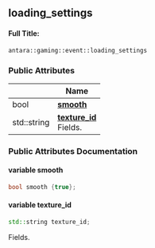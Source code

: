 

## loading_settings

#### Full Title:
```
antara::gaming::event::loading_settings
```

















### Public Attributes

|                | Name           |
| -------------- | -------------- |
| bool | **[smooth](Classes/structantara_1_1gaming_1_1event_1_1loading__settings.md#variable-smooth)**  |
| std::string | **[texture_id](Classes/structantara_1_1gaming_1_1event_1_1loading__settings.md#variable-texture_id)** <br>Fields.  |













### Public Attributes Documentation

#### variable smooth

```cpp
bool smooth {true};
```




























#### variable texture_id

```cpp
std::string texture_id;
```

Fields. 


































